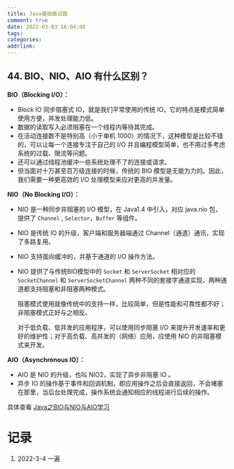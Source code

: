 ```yaml
---
title: Java基础面试题
comment: true
date: 2022-03-03 16:04:48
tags:
categories:
addrlink:
---
```


## 44. BIO、NIO、AIO 有什么区别？

**BIO（Blocking I/O）：** 

- Block IO 同步阻塞式 IO，就是我们平常使用的传统 IO，它的特点是模式简单使用方便，并发处理能力低。
- 数据的读取写入必须阻塞在一个线程内等待其完成。
- 在活动连接数不是特别高（小于单机 1000）的情况下，这种模型是比较不错的，可以让每一个连接专注于自己的 I/O 并且编程模型简单，也不用过多考虑系统的过载、限流等问题。
- 还可以通过线程池缓冲一些系统处理不了的连接或请求。
- 但当面对十万甚至百万级连接的时候，传统的 BIO 模型是无能为力的。因此，我们需要一种更高效的 I/O 处理模型来应对更高的并发量。

**NIO（No Blocking I/O）：** 

- NIO 是一种同步非阻塞的 I/O 模型，在 Java1.4 中引入，对应 java.nio 包，提供了 `Channel` , `Selector`，`Buffer` 等组件。

- NIO 是传统 IO 的升级，客户端和服务器端通过 Channel（通道）通讯，实现了多路复用。

- NIO 支持面向缓冲的，并基于通道的 I/O 操作方法。

- NIO 提供了与传统BIO模型中的 `Socket` 和 `ServerSocket` 相对应的 `SocketChannel` 和 `ServerSocketChannel` 两种不同的套接字通道实现，两种通道都支持阻塞和非阻塞两种模式。

  阻塞模式使用就像传统中的支持一样，比较简单，但是性能和可靠性都不好；非阻塞模式正好与之相反。

  对于低负载、低并发的应用程序，可以使用同步阻塞 I/O 来提升开发速率和更好的维护性；对于高负载、高并发的（网络）应用，应使用 NIO 的非阻塞模式来开发。

**AIO（Asynchronous IO）：** 

- AIO 是 NIO 的升级，也叫 NIO2，实现了异步非阻塞 IO 。
- 异步 IO 的操作基于事件和回调机制，即应用操作之后会直接返回，不会堵塞在那里，当后台处理完成，操作系统会通知相应的线程进行后续的操作。

具体查看 [Java之BIO与NIO与AIO学习](D:\blog\source\_posts\Java之BIO与NIO与AIO学习.md)





# 记录

1. 2022-3-4 一遍
